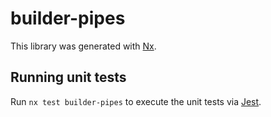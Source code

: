 # builder-pipes

This library was generated with [Nx](https://nx.dev).

## Running unit tests

Run `nx test builder-pipes` to execute the unit tests via [Jest](https://jestjs.io).
